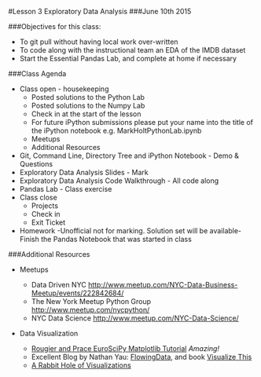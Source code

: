 #Lesson 3 Exploratory Data Analysis
###June 10th 2015

###Objectives for this class:

- To git pull without having local work over-written
- To code along with the instructional team an EDA of the IMDB dataset
- Start the Essential Pandas Lab, and complete at home if necessary

###Class Agenda

- Class open - housekeeping
  * Posted solutions to the Python Lab
  * Posted solutions to the Numpy Lab
  * Check in at the start of the lesson
  * For future iPython submissions please put your name into the title of the iPython notebook e.g. MarkHoltPythonLab.ipynb
  * Meetups
  * Additional Resources
- Git, Command Line, Directory Tree and iPython Notebook - Demo & Questions
- Exploratory Data Analysis Slides - Mark
- Exploratory Data Analysis Code Walkthrough - All code along
- Pandas Lab - Class exercise
- Class close
  * Projects
  * Check in
  * Exit Ticket
- Homework -Unofficial not for marking. Solution set will be available- Finish the Pandas Notebook that was started in class
 
###Additional Resources
- Meetups
  * Data Driven NYC http://www.meetup.com/NYC-Data-Business-Meetup/events/222842684/
  * The New York Meetup Python Group http://www.meetup.com/nycpython/
  * NYC Data Science http://www.meetup.com/NYC-Data-Science/

- Data Visualization
  * [Rougier and Prace EuroSciPy Matplotlib Tutorial](http://www.loria.fr/~rougier/teaching/matplotlib/) *Amazing!*
  * Excellent Blog by Nathan Yau: [FlowingData](http://flowingdata.com/), and book [Visualize This](http://book.flowingdata.com/)
  * [A Rabbit Hole of Visualizations](http://dadaviz.com/i/893)

